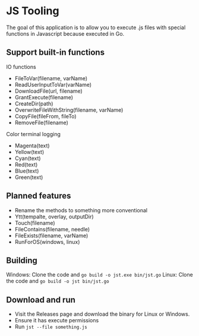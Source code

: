 # JS Tooling

The goal of this application is to allow you to execute .js files with special functions in Javascript because executed in Go.


## Support built-in functions

IO functions
- FileToVar(filename, varName)
- ReadUserInputToVar(varName)
- DownloadFile(url, filename)
- GrantExecute(filename)
- CreateDir(path)
- OverwriteFileWithString(filename, varName)
- CopyFile(fileFrom, fileTo)
- RemoveFile(filename)

Color terminal logging
- Magenta(text)
- Yellow(text)
- Cyan(text)
- Red(text)
- Blue(text)
- Green(text)


## Planned features
- Rename the methods to something more conventional
- Ytt(tempalte, overlay, outputDir)
- Touch(filename)
- FileContains(filename, needle)
- FileExists(filename, varName)
- RunForOS(windows, linux)

## Building

Windows: Clone the code and `go build -o jst.exe bin/jst.go`
Linux: Clone the code and `go build -o jst bin/jst.go`

## Download and run
- Visit the Releases page and download the binary for Linux or Windows.
- Ensure it has execute permissions
- Run `jst --file something.js` 